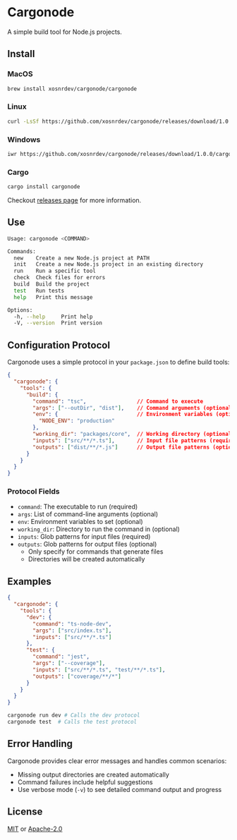 # Cargonode

A simple build tool for Node.js projects.

## Install

### MacOS

```bash
brew install xosnrdev/cargonode/cargonode
```

### Linux

```bash
curl -LsSf https://github.com/xosnrdev/cargonode/releases/download/1.0.0/cargonode-installer.sh | sh
```

### Windows

```bash
iwr https://github.com/xosnrdev/cargonode/releases/download/1.0.0/cargonode-installer.ps1 | iex
```

### Cargo

```bash
cargo install cargonode
```

Checkout [releases page](https://github.com/xosnrdev/cargonode/releases) for more information.

## Use

```bash
Usage: cargonode <COMMAND>

Commands:
  new    Create a new Node.js project at PATH
  init   Create a new Node.js project in an existing directory
  run    Run a specific tool
  check  Check files for errors
  build  Build the project
  test   Run tests
  help   Print this message

Options:
  -h, --help     Print help
  -V, --version  Print version
```

## Configuration Protocol

Cargonode uses a simple protocol in your `package.json` to define build tools:

```json
{
  "cargonode": {
    "tools": {
      "build": {
        "command": "tsc",                // Command to execute
        "args": ["--outDir", "dist"],    // Command arguments (optional)
        "env": {                         // Environment variables (optional)
          "NODE_ENV": "production"
        },
        "working_dir": "packages/core",  // Working directory (optional)
        "inputs": ["src/**/*.ts"],       // Input file patterns (required)
        "outputs": ["dist/**/*.js"]      // Output file patterns (optional)
      }
    }
  }
}
```

### Protocol Fields

- `command`: The executable to run (required)
- `args`: List of command-line arguments (optional)
- `env`: Environment variables to set (optional)
- `working_dir`: Directory to run the command in (optional)
- `inputs`: Glob patterns for input files (required)
- `outputs`: Glob patterns for output files (optional)
  - Only specify for commands that generate files
  - Directories will be created automatically

## Examples

```json
{
  "cargonode": {
    "tools": {
      "dev": {
        "command": "ts-node-dev",
        "args": ["src/index.ts"],
        "inputs": ["src/**/*.ts"]
      },
      "test": {
        "command": "jest",
        "args": ["--coverage"],
        "inputs": ["src/**/*.ts", "test/**/*.ts"],
        "outputs": ["coverage/**/*"]
      }
    }
  }
}
```

```bash
cargonode run dev # Calls the dev protocol
cargonode test  # Calls the test protocol
```

## Error Handling

Cargonode provides clear error messages and handles common scenarios:

- Missing output directories are created automatically
- Command failures include helpful suggestions
- Use verbose mode (`-v`) to see detailed command output and progress

## License

[MIT](./LICENSE-MIT) or [Apache-2.0](./LICENSE-APACHE)
